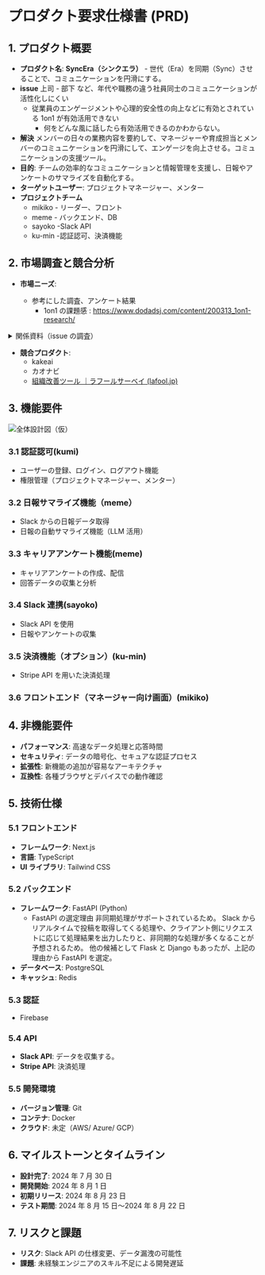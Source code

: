 # プロダクト要求仕様書 (PRD)

## 1. プロダクト概要

- **プロダクト名**:
  **SyncEra（シンクエラ）** - 世代（Era）を同期（Sync）させることで、コミュニケーションを円滑にする。
- **issue**
  上司 - 部下 など、年代や職務の違う社員同士のコミュニケーションが活性化しにくい
  - 従業員のエンゲージメントや心理的安全性の向上などに有効とされている 1on1 が有効活用できない
    - 何をどんな風に話したら有効活用できるのかわからない。
- **解決**
  メンバーの日々の業務内容を要約して、マネージャーや育成担当とメンバーのコミュニケーションを円滑にして、エンゲージを向上させる。コミュニケーションの支援ツール。
- **目的**: チームの効率的なコミュニケーションと情報管理を支援し、日報やアンケートのサマライズを自動化する。
- **ターゲットユーザー**: プロジェクトマネージャー、メンター
- **プロジェクトチーム**
  - mikiko - リーダー、フロント
  - meme - バックエンド、DB
  - sayoko -Slack API
  - ku-min -認証認可、決済機能

## 2. 市場調査と競合分析

- **市場ニーズ**:

  - 参考にした調査、アンケート結果
    - 1on1 の課題感 : https://www.dodadsj.com/content/200313_1on1-research/

<details> 
  <summary>関係資料（issue の調査）</summary>

| 深堀り                                                             | 調査内容                                                                                                                                                                                                                                                                                                                                                                                                                                                                                                                                                                                                                                                                                                                                                                                                                                                                                                                                                                                                                                                                                                                                                                                                                                                                                                    |
| ------------------------------------------------------------------ | ----------------------------------------------------------------------------------------------------------------------------------------------------------------------------------------------------------------------------------------------------------------------------------------------------------------------------------------------------------------------------------------------------------------------------------------------------------------------------------------------------------------------------------------------------------------------------------------------------------------------------------------------------------------------------------------------------------------------------------------------------------------------------------------------------------------------------------------------------------------------------------------------------------------------------------------------------------------------------------------------------------------------------------------------------------------------------------------------------------------------------------------------------------------------------------------------------------------------------------------------------------------------------------------------------------- |
| ジェネレーションギャップって？                                     | 世代間の知識や考え方の違い。<br>世代ごとの価値観、文化、思想の違いに起因するもの                                                                                                                                                                                                                                                                                                                                                                                                                                                                                                                                                                                                                                                                                                                                                                                                                                                                                                                                                                                                                                                                                                                                                                                                                            |
| ギャップってどんなことがあるの？                                   | コミュニケーションスタイルの違い<br>仕事と私生活の優先度合い                                                                                                                                                                                                                                                                                                                                                                                                                                                                                                                                                                                                                                                                                                                                                                                                                                                                                                                                                                                                                                                                                                                                                                                                                                                |
| 具体的にギャップを感じている世代は？                               | 根拠：[Job 総研による『2022 年 世代間ギャップ調査』を実施　 7 割超が感じる世代間の価値観差異 Z 世代とバブル世代ですれ違い パーソルキャリア株式会社のプレスリリース (prtimes.jp)](https://prtimes.jp/main/html/rd/p/000000097.000013597.html)<br><br>**特に Z 世代（1990 年代後半から 2000 年代初頭に生まれた世代「Z 世代」が 26.9％）とバブル世代（1980 年代に成人期を迎えた世代全体の 47.0%）2024 年時点で、20 ～ 30 代前半　と　 50 代～ 60 代**<br><br>特に顕著だったのが Z 世代とバブル世代の回答で、Z 世代の 69.7%がバブル世代にギャップを感じているという回答に対して、バブル世代が Z 世代に対して感じるギャップは 34.6%の回答で双方に差あり<br><br>ミレニアル世代（1980 年代から 1990 年代中盤に生まれた世代）もジェネレーションギャップを感じているものの、そのギャップの内容は Z 世代とバブル世代の間のギャップほど明確ではない<br><br>【調査概要】<br>調査対象者：全国 / 男女 / 20 ～ 59 歳<br>調査条件：就業する社会人<br>世代：Z 世代(20〜24 歳)、ミレニアル世代(25〜34 歳) ロスジェネ世代(35〜49 歳)、バブル世代(50 代)<br>調査期間：2022 年 4 月 20 日～ 4 月 26 日<br>サンプル数：498 人<br>調査方法：インターネット調査                                                                                                                                                                     |
| 人口比                                                             | [人口推計　 2023 年（令和５年）４月報 (stat.go.jp)](https://www.stat.go.jp/data/jinsui/pdf/202304.pdf)日本総数 12447 万人のうち、Z 世代（1990 年代後半から 2000 年代初頭生まれ）20 ～ 24 歳（4.8%）と 25 ～ 29 歳（4.7%）に該当<br>バブル世代（1980 年代に成人期を迎えた世代）55 ～ 64 歳の割合は約 12%                                                                                                                                                                                                                                                                                                                                                                                                                                                                                                                                                                                                                                                                                                                                                                                                                                                                                                                                                                                                     |
| 若手の定義 入社年数なのか？                                        | 厚生労働省: 「若年者雇用対策」として、「35 歳未満の者」を対象<br>経済産業省: 「若手技術者」の育成に関する施策では、「40 歳未満の技術者」を対象<br>※入社年数というか、年齢。中途入らない？                                                                                                                                                                                                                                                                                                                                                                                                                                                                                                                                                                                                                                                                                                                                                                                                                                                                                                                                                                                                                                                                                                                   |
| ギャップで何が問題なのか                                           | コミュニケーションスタイルが異なるので、誤解と誤った解釈がおき、言葉の意思疎通が難しくなる                                                                                                                                                                                                                                                                                                                                                                                                                                                                                                                                                                                                                                                                                                                                                                                                                                                                                                                                                                                                                                                                                                                                                                                                                  |
| 誰が困るのか                                                       | 会社、会社で働く上司とその部下（お互い）                                                                                                                                                                                                                                                                                                                                                                                                                                                                                                                                                                                                                                                                                                                                                                                                                                                                                                                                                                                                                                                                                                                                                                                                                                                                    |
| ほんとに世代間ギャップを上司、部下で感じているのか                 | 世代間ギャップに上司と部下、双方約 7 割感じているアンケートからもそれは事実                                                                                                                                                                                                                                                                                                                                                                                                                                                                                                                                                                                                                                                                                                                                                                                                                                                                                                                                                                                                                                                                                                                                                                                                                                 |
| 原因ってなんなん？                                                 | 順不同（両者同じ理由）<br>立場、常識、**コミュニケーションすれ違い、年齢、**<br>**生まれ育った時代背景が違う。**                                                                                                                                                                                                                                                                                                                                                                                                                                                                                                                                                                                                                                                                                                                                                                                                                                                                                                                                                                                                                                                                                                                                                                                            |
| ギャップが問題になったら、何がおきるのか。                         | 不満を抱えながら仕事をする可能性<br>少なからず、職場でのモチベーション低下                                                                                                                                                                                                                                                                                                                                                                                                                                                                                                                                                                                                                                                                                                                                                                                                                                                                                                                                                                                                                                                                                                                                                                                                                                  |
| モチベーション低下を放置したら？                                   | 上司、部下それぞれの感じ方に変化                                                                                                                                                                                                                                                                                                                                                                                                                                                                                                                                                                                                                                                                                                                                                                                                                                                                                                                                                                                                                                                                                                                                                                                                                                                                            |
| 若手満足しないとどうなるのか                                       | 離職率の増加                                                                                                                                                                                                                                                                                                                                                                                                                                                                                                                                                                                                                                                                                                                                                                                                                                                                                                                                                                                                                                                                                                                                                                                                                                                                                                |
| **離職率の増加の直接要因にモチベーション低下が起因しているのか？** | 日本の主な離職理由（内閣府資料）<br><br>1. **仕事が自分に合わなかったため - 43.4%**<br>2. **人間関係がよくなかったため - 23.7%**<br>3. 労働時間、休日、休暇の条件がよくなかったため - 23.4%<br>4. 給料等の収入が少なかったため - 21.6%<br>5. キャリア形成が見込めないため - 17.1%<br>6. 会社の将来性がないと感じたため - 13.2%<br>7. 健康上の理由 - 12.8%<br>8. 家族の事情 - 10.3%<br>9. 職場環境が悪かったため - 8.5%<br><br>上位内容**モチベーション低下に含まれていると考えられることから、直接的な要因になっているともいえる。⇒ ここは GPT に分類させてみた**                                                                                                                                                                                                                                                                                                                                                                                                                                                                                                                                                                                                                                                                                                                                           |
| 離職率が増加するとどうなるのか                                     | 人員不足によるチームの協力が不足<br>ストレスと疲弊の増加<br>⇒ 会社の生産性が落ちる                                                                                                                                                                                                                                                                                                                                                                                                                                                                                                                                                                                                                                                                                                                                                                                                                                                                                                                                                                                                                                                                                                                                                                                                                          |
| 会社の生産性が落ちるとどうなるのか                                 | 会社にとって持続可能な成長の阻害<br>ブランドイメージの低下（十分な製品の製造サービスができない）<br>⇒ つぶれる                                                                                                                                                                                                                                                                                                                                                                                                                                                                                                                                                                                                                                                                                                                                                                                                                                                                                                                                                                                                                                                                                                                                                                                              |
| 若手の離職を防ぎたいと思っているのか                               | （厚労省統計資料）3 年離職率約 3 割: 日本において新卒社員の約 30%が入社後 3 年以内に離職するというデータ。企業が教育や採用にかけたコストを無駄にするだけでなく、組織全体の成長を妨げる大きな要因とかんがえられている。<br><br>ちなみに統計目的：若年層の就業状況の把握、若年層の早期離職が労働市場の安定性や企業の人材育成に影響を与える点で実態を把握しているもの。                                                                                                                                                                                                                                                                                                                                                                                                                                                                                                                                                                                                                                                                                                                                                                                                                                                                                                                                        |
| どのような手段が有効なのか                                         | 企業は離職防止のための案<br><br>経営方針の共有<br>コミュニケーションの活性化<br>フィードバックと評価の強化<br>キャリアデザインのサポート ​ (株式会社カケハシ スカイソリューションズ)​。                                                                                                                                                                                                                                                                                                                                                                                                                                                                                                                                                                                                                                                                                                                                                                                                                                                                                                                                                                                                                                                                                                                     |
| なぜ「コミュニケーションの活性化」が有効なのか                     | 「離職防止の知恵袋」（[社内コミュニケーションが重要な理由とは？メリットや施策、成功事例を徹底解説｜離職防止の知恵袋 (kakehashi-skysol.co.jp)](https://www.kakehashi-skysol.co.jp/rishokuboushi-chiebukuro/communication/)）<br>離職防止対策の一環として、企業がコミュニケーションを活性化させることで、社員のモチベーションが向上し、離職率が低下するという記事あり<br>データは？（コミュニケーション活性化 ⇒ エンゲージメント向上 ⇒ 離職率低下の深堀につながる）                                                                                                                                                                                                                                                                                                                                                                                                                                                                                                                                                                                                                                                                                                                                                                                                                                           |
| 1 番有効なコミュニケーションは何だ？                               | 「1on1 ミーティング」                                                                                                                                                                                                                                                                                                                                                                                                                                                                                                                                                                                                                                                                                                                                                                                                                                                                                                                                                                                                                                                                                                                                                                                                                                                                                       |
| 「1on1 ミーティング」って何？                                      | 1on1 ミーティングとは、上司と部下が定期的に 1 対 1 で行うミーティング                                                                                                                                                                                                                                                                                                                                                                                                                                                                                                                                                                                                                                                                                                                                                                                                                                                                                                                                                                                                                                                                                                                                                                                                                                       |
| 「1on1 ミーティング」が 1 番有効な理由は？                         | 個別対応: 部下一人ひとりの状況やニーズに合わせた対応が可能。<br>信頼関係の構築: 上司と部下の直接対話を通じて、強固な信頼関係を築くことができる。<br>迅速な問題解決: 部下の悩みや課題を早期に発見し、迅速に対応することが可能                                                                                                                                                                                                                                                                                                                                                                                                                                                                                                                                                                                                                                                                                                                                                                                                                                                                                                                                                                                                                                                                                |
| 「1on1 ミーティング」が 1 番有効な数値的な根拠は？                 | ([Cloud Campus（株式会社サイバー大学）](https://cc.cyber-u.ac.jp/column/7712/#:~:text=%E5%B8%B8%E3%81%AB%E6%83%85%E5%A0%B1%E5%85%B1%E6%9C%89%E3%81%8C%E3%81%AA%E3%81%95%E3%82%8C%E3%81%9F%E7%8A%B6%E6%B3%81%E3%81%A7%E3%81%82%E3%82%8C%E3%81%B0%E3%80%81%E6%A5%AD%E5%8B%99%E3%81%AE%E9%80%A3%E6%90%BA%E3%83%9F%E3%82%B9%E7%AD%89%E3%81%8C%E7%99%BA%E7%94%9F%E3%81%97%E3%81%AB%E3%81%8F%E3%81%AA%E3%81%8F%E3%81%AA%E3%82%8B%E3%81%A7%E3%81%97%E3%82%87%E3%81%86%E3%80%82%0A%0A%E6%A5%AD%E5%8B%99%E5%88%86%E6%8B%85%E3%81%8C%E9%81%A9%E5%88%87%E3%81%AB%E3%81%AA%E3%81%95%E3%82%8C%E3%81%A6%E5%91%A8%E5%9B%B2%E3%81%AB%E5%85%B1%E6%9C%89%E3%81%8C%E3%81%A7%E3%81%8D%E3%81%A6%E3%81%84%E3%82%8C%E3%81%B0%E5%8A%B9%E7%8E%87%E3%81%8C%E4%B8%8A%E3%81%8C%E3%82%8B%E3%81%A0%E3%81%91%E3%81%A7%E3%81%AA%E3%81%8F%E3%80%81%E8%AA%B0%E3%81%8B%E3%81%8C%E5%9B%B0%E3%81%A3%E3%81%A6%E3%81%84%E3%82%8B%E3%81%A8%E3%81%8D%E3%81%AB%E3%82%82%E6%89%8B%E3%82%92%E5%B7%AE%E3%81%97%E4%BC%B8%E3%81%B9%E3%82%84%E3%81%99%E3%81%8F%E3%81%AA%E3%82%8A%E3%81%BE%E3%81%99%E3%80%82%0A%0A%5D)ヤフー株式会社では、週に 1 回 30 分の 1on1 ミーティングを実施。これにより社員のモチベーションが向上し、コミュニケーションの活性化に成功。具体的には、約 6,000 人の社員がこのミーティングを実施し、社内のエンゲージメントを高めている。 |
| 成功事例とかは？                                                   | [社内コミュニケーションを活性化する 15 の方法｜ 9 社の成功事例も紹介 (cyber-u.ac.jp)](https://cc.cyber-u.ac.jp/column/7712/#:~:text=%E5%B8%B8%E3%81%AB%E6%83%85%E5%A0%B1%E5%85%B1%E6%9C%89%E3%81%8C%E3%81%AA%E3%81%95%E3%82%8C%E3%81%9F%E7%8A%B6%E6%B3%81%E3%81%A7%E3%81%82%E3%82%8C%E3%81%B0%E3%80%81%E6%A5%AD%E5%8B%99%E3%81%AE%E9%80%A3%E6%90%BA%E3%83%9F%E3%82%B9%E7%AD%89%E3%81%8C%E7%99%BA%E7%94%9F%E3%81%97%E3%81%AB%E3%81%8F%E3%81%AA%E3%81%8F%E3%81%AA%E3%82%8B%E3%81%A7%E3%81%97%E3%82%87%E3%81%86%E3%80%82%0A%0A%E6%A5%AD%E5%8B%99%E5%88%86%E6%8B%85%E3%81%8C%E9%81%A9%E5%88%87%E3%81%AB%E3%81%AA%E3%81%95%E3%82%8C%E3%81%A6%E5%91%A8%E5%9B%B2%E3%81%AB%E5%85%B1%E6%9C%89%E3%81%8C%E3%81%A7%E3%81%8D%E3%81%A6%E3%81%84%E3%82%8C%E3%81%B0%E5%8A%B9%E7%8E%87%E3%81%8C%E4%B8%8A%E3%81%8C%E3%82%8B%E3%81%A0%E3%81%91%E3%81%A7%E3%81%AA%E3%81%8F%E3%80%81%E8%AA%B0%E3%81%8B%E3%81%8C%E5%9B%B0%E3%81%A3%E3%81%A6%E3%81%84%E3%82%8B%E3%81%A8%E3%81%8D%E3%81%AB%E3%82%82%E6%89%8B%E3%82%92%E5%B7%AE%E3%81%97%E4%BC%B8%E3%81%B9%E3%82%84%E3%81%99%E3%81%8F%E3%81%AA%E3%82%8A%E3%81%BE%E3%81%99%E3%80%82%5D)                                                                                                                                                                                               |
| エンゲージメントの定義                                             | 従業員が仕事や組織に対して持つ熱意、感情的なつながり、献身のこと                                                                                                                                                                                                                                                                                                                                                                                                                                                                                                                                                                                                                                                                                                                                                                                                                                                                                                                                                                                                                                                                                                                                                                                                                                            |
| エンゲージメント具体的には何があるの？                             | 仕事への熱意と満足度:<br>従業員が自身の仕事に対して高い熱意を持ち、やりがいを感じているかどうか。<br><br>組織への忠誠心:<br>従業員が自社に対して忠誠心を持ち、長期的に貢献したいと考えているかどうか。<br><br>組織の目標や価値観                                                                                                                                                                                                                                                                                                                                                                                                                                                                                                                                                                                                                                                                                                                                                                                                                                                                                                                                                                                                                                                                            |

</details>

- **競合プロダクト**:
  - kakeai
  - カオナビ
  - [組織改善ツール ｜ラフールサーベイ (lafool.jp)](https://survey.lafool.jp/)

## 3. 機能要件

![ 全体設計図（仮）](https://github.com/ms-engineer-bc24-06/SyncEra/blob/dev/docs/img/designdrawing.png)

### 3.1 認証認可(kumi)

- ユーザーの登録、ログイン、ログアウト機能
- 権限管理（プロジェクトマネージャー、メンター）

### 3.2 日報サマライズ機能（meme）

- Slack からの日報データ取得
- 日報の自動サマライズ機能（LLM 活用）

### 3.3 キャリアアンケート機能(meme)

- キャリアアンケートの作成、配信
- 回答データの収集と分析

### 3.4 Slack 連携(sayoko)

- Slack API を使用
- 日報やアンケートの収集

### 3.5 決済機能（オプション）(ku-min)

- Stripe API を用いた決済処理

### **3.6 フロントエンド（マネージャー向け画面）(mikiko)**

## 4. 非機能要件

- **パフォーマンス**: 高速なデータ処理と応答時間
- **セキュリティ**: データの暗号化、セキュアな認証プロセス
- **拡張性**: 新機能の追加が容易なアーキテクチャ
- **互換性**: 各種ブラウザとデバイスでの動作確認

## 5. 技術仕様

### 5.1 フロントエンド

- **フレームワーク**: Next.js
- **言語**: TypeScript
- **UI ライブラリ**: Tailwind CSS

### 5.2 バックエンド

- **フレームワーク**: FastAPI (Python)
  - FastAPI の選定理由
    非同期処理がサポートされているため。
    Slack からリアルタイムで投稿を取得してくる処理や、クライアント側にリクエストに応じて処理結果を出力したりと、非同期的な処理が多くなることが予想されるため。
    他の候補として Flask と Django もあったが、上記の理由から FastAPI を選定。
- **データベース**: PostgreSQL
- **キャッシュ**: Redis

### 5.3 認証

- Firebase

### 5.4 API

- **Slack API**: データを収集する。
- **Stripe API**: 決済処理

### 5.5 開発環境

- **バージョン管理**: Git
- **コンテナ**: Docker
- **クラウド**: 未定（AWS/ Azure/ GCP）

## 6. マイルストーンとタイムライン

- **設計完了**: 2024 年 7 月 30 日
- **開発開始**: 2024 年 8 月 1 日
- **初期リリース**: 2024 年 8 月 23 日
- **テスト期間**: 2024 年 8 月 15 日〜2024 年 8 月 22 日

## 7. リスクと課題

- **リスク**: Slack API の仕様変更、データ漏洩の可能性
- **課題**: 未経験エンジニアのスキル不足による開発遅延
